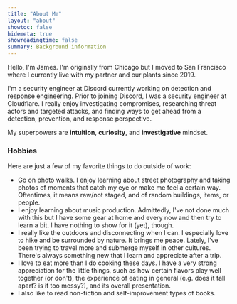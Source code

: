 ```yaml
---
title: "About Me"
layout: "about"
showtoc: false
hidemeta: true
showreadingtime: false
summary: Background information
---
```


Hello, I'm James. I'm originally from Chicago but I moved to San Francisco where I currently live with my partner and our plants since 2019.

I'm a security engineer at Discord currently working on detection and response engineering. Prior to joining Discord, I was a security engineer at Cloudflare. I really enjoy investigating compromises, researching threat actors and targeted attacks, and finding ways to get ahead from a detection, prevention, and response perspective.

My superpowers are **intuition**, **curiosity**, and **investigative** mindset.

### Hobbies
Here are just a few of my favorite things to do outside of work:
* Go on photo walks. I enjoy learning about street photography and taking photos of moments that catch my eye or make me feel a certain way. Oftentimes, it means raw/not staged, and of random buildings, items, or people.
* I enjoy learning about music production. Admittedly, I've not done much with this but I have some gear at home and every now and then try to learn a bit. I have nothing to show for it (yet), though.
* I really like the outdoors and disconnecting when I can. I especially love to hike and be surrounded by nature. It brings me peace. Lately, I've been trying to travel more and submerge myself in other cultures. There's always something new that I learn and appreciate after a trip.
* I love to eat more than I do cooking these days. I have a very strong appreciation for the little things, such as how certain flavors play well together (or don't), the experience of eating in general (e.g. does it fall apart? is it too messy?), and its overall presentation.
* I also like to read non-fiction and self-improvement types of books.
